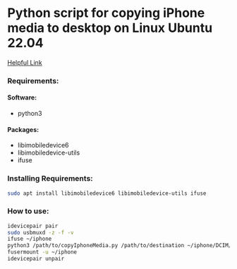 # Python script for copying iPhone media to desktop on Linux Ubuntu 22.04

[Helpful Link](https://wuzhaojun.wordpress.com/2021/03/19/memo-of-backup-iphones-photos-in-ubuntu-20-04/)

### Requirements:
#### Software:
 - python3
#### Packages:
 - libimobiledevice6
 - libimobiledevice-utils
 - ifuse

### Installing Requirements:
```bash
sudo apt install libimobiledevice6 libimobiledevice-utils ifuse
```

### How to use:
```bash
idevicepair pair
sudo usbmuxd -z -f -v
ifuse ~/iphone
python3 /path/to/copyIphoneMedia.py /path/to/destination ~/iphone/DCIM/*/*
fusermount -u ~/iphone
idevicepair unpair
```